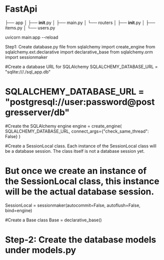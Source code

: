 # FastApi


├── app
│   ├── __init__.py
│   ├── main.py
│   └── routers
│       ├── __init__.py
│       ├── items.py
│       └── users.py


uvicorn main:app --reload

Step1: Create database.py file
from sqlalchemy import create_engine
from sqlalchemy.ext.declarative import declarative_base
from sqlalchemy.orm import sessionmaker

#Create a database URL for SQLAlchemy
SQLALCHEMY_DATABASE_URL = "sqlite:///./sql_app.db"
# SQLALCHEMY_DATABASE_URL = "postgresql://user:password@postgresserver/db"

#Create the SQLAlchemy engine
engine = create_engine(
    SQLALCHEMY_DATABASE_URL, connect_args={"check_same_thread": False}
)

#Create a SessionLocal class. Each instance of the SessionLocal class will be a database session. The class itself is not a database session yet.
# But once we create an instance of the SessionLocal class, this instance will be the actual database session.

SessionLocal = sessionmaker(autocommit=False, autoflush=False, bind=engine)

#Create a Base class
Base = declarative_base()

# Step-2: Create the database models under models.py
